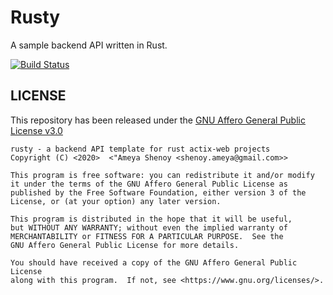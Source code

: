 
# Rusty

A sample backend API written in Rust.

[![Build Status](https://drone.codingcoffee.me/api/badges/santasecret/rusty/status.svg)](https://drone.codingcoffee.me/santasecret/rusty)


## LICENSE

This repository has been released under the [GNU Affero General Public License v3.0](LICENSE.txt)

```
rusty - a backend API template for rust actix-web projects
Copyright (C) <2020>  <"Ameya Shenoy <shenoy.ameya@gmail.com>>

This program is free software: you can redistribute it and/or modify
it under the terms of the GNU Affero General Public License as
published by the Free Software Foundation, either version 3 of the
License, or (at your option) any later version.

This program is distributed in the hope that it will be useful,
but WITHOUT ANY WARRANTY; without even the implied warranty of
MERCHANTABILITY or FITNESS FOR A PARTICULAR PURPOSE.  See the
GNU Affero General Public License for more details.

You should have received a copy of the GNU Affero General Public License
along with this program.  If not, see <https://www.gnu.org/licenses/>.
```

